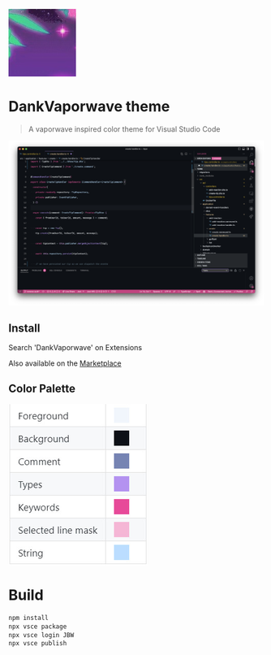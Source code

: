 ![](./icon.jpg)

# DankVaporwave theme

> A vaporwave inspired color theme for Visual Studio Code

![](./example.png 'Example')

## Install

Search 'DankVaporwave' on Extensions

Also available on the [Marketplace](https://marketplace.visualstudio.com/items?itemName=JBW.dankvaporwave-vscode)

## Color Palette

![](./palette.jpg)

# Build

```bash
npm install
npx vsce package
npx vsce login JBW
npx vsce publish
```
